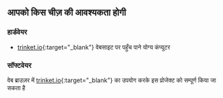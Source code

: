 ## आपको किस चीज़ की आवश्यकता होगी

### हार्डवेयर

+ [trinket.io](https://trinket.io){:target="_blank"} वेबसाइट पर पहुँच पाने योग्य कंप्यूटर

### सॉफ्टवेयर

वेब ब्राउज़र में [trinket.io](https://trinket.io){:target="_blank"} का उपयोग करके इस प्रोजेक्ट को सम्पूर्ण किया जा सकता है
